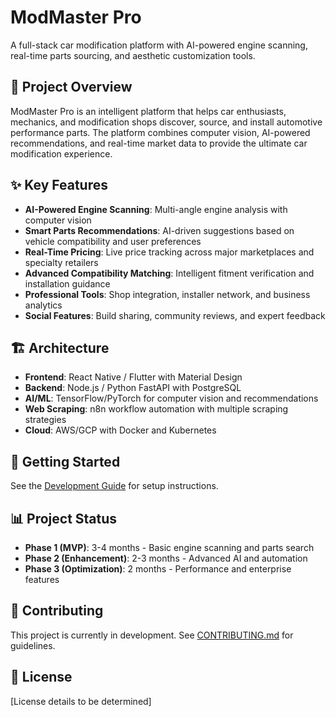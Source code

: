 # ModMaster Pro

A full-stack car modification platform with AI-powered engine scanning, real-time parts sourcing, and aesthetic customization tools.

## 🚗 Project Overview

ModMaster Pro is an intelligent platform that helps car enthusiasts, mechanics, and modification shops discover, source, and install automotive performance parts. The platform combines computer vision, AI-powered recommendations, and real-time market data to provide the ultimate car modification experience.

## ✨ Key Features

- **AI-Powered Engine Scanning**: Multi-angle engine analysis with computer vision
- **Smart Parts Recommendations**: AI-driven suggestions based on vehicle compatibility and user preferences
- **Real-Time Pricing**: Live price tracking across major marketplaces and specialty retailers
- **Advanced Compatibility Matching**: Intelligent fitment verification and installation guidance
- **Professional Tools**: Shop integration, installer network, and business analytics
- **Social Features**: Build sharing, community reviews, and expert feedback

## 🏗️ Architecture

- **Frontend**: React Native / Flutter with Material Design
- **Backend**: Node.js / Python FastAPI with PostgreSQL
- **AI/ML**: TensorFlow/PyTorch for computer vision and recommendations
- **Web Scraping**: n8n workflow automation with multiple scraping strategies
- **Cloud**: AWS/GCP with Docker and Kubernetes

## 🚀 Getting Started

See the [Development Guide](./docs/development.md) for setup instructions.

## 📊 Project Status

- **Phase 1 (MVP)**: 3-4 months - Basic engine scanning and parts search
- **Phase 2 (Enhancement)**: 2-3 months - Advanced AI and automation
- **Phase 3 (Optimization)**: 2 months - Performance and enterprise features

## 🤝 Contributing

This project is currently in development. See [CONTRIBUTING.md](./CONTRIBUTING.md) for guidelines.

## 📄 License

[License details to be determined]
